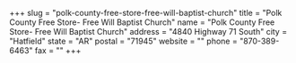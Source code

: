 +++
slug = "polk-county-free-store-free-will-baptist-church"
title = "Polk County Free Store- Free Will Baptist Church"
name = "Polk County Free Store- Free Will Baptist Church"
address = "4840 Highway 71 South"
city = "Hatfield"
state = "AR"
postal = "71945"
website = ""
phone = "870-389-6463"
fax = ""
+++
